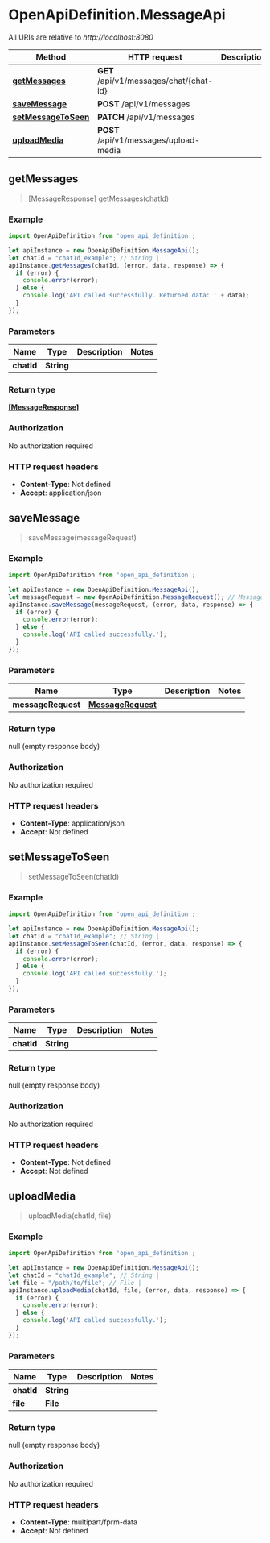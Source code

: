 # OpenApiDefinition.MessageApi

All URIs are relative to *http://localhost:8080*

Method | HTTP request | Description
------------- | ------------- | -------------
[**getMessages**](MessageApi.md#getMessages) | **GET** /api/v1/messages/chat/{chat-id} | 
[**saveMessage**](MessageApi.md#saveMessage) | **POST** /api/v1/messages | 
[**setMessageToSeen**](MessageApi.md#setMessageToSeen) | **PATCH** /api/v1/messages | 
[**uploadMedia**](MessageApi.md#uploadMedia) | **POST** /api/v1/messages/upload-media | 



## getMessages

> [MessageResponse] getMessages(chatId)



### Example

```javascript
import OpenApiDefinition from 'open_api_definition';

let apiInstance = new OpenApiDefinition.MessageApi();
let chatId = "chatId_example"; // String | 
apiInstance.getMessages(chatId, (error, data, response) => {
  if (error) {
    console.error(error);
  } else {
    console.log('API called successfully. Returned data: ' + data);
  }
});
```

### Parameters


Name | Type | Description  | Notes
------------- | ------------- | ------------- | -------------
 **chatId** | **String**|  | 

### Return type

[**[MessageResponse]**](MessageResponse.md)

### Authorization

No authorization required

### HTTP request headers

- **Content-Type**: Not defined
- **Accept**: application/json


## saveMessage

> saveMessage(messageRequest)



### Example

```javascript
import OpenApiDefinition from 'open_api_definition';

let apiInstance = new OpenApiDefinition.MessageApi();
let messageRequest = new OpenApiDefinition.MessageRequest(); // MessageRequest | 
apiInstance.saveMessage(messageRequest, (error, data, response) => {
  if (error) {
    console.error(error);
  } else {
    console.log('API called successfully.');
  }
});
```

### Parameters


Name | Type | Description  | Notes
------------- | ------------- | ------------- | -------------
 **messageRequest** | [**MessageRequest**](MessageRequest.md)|  | 

### Return type

null (empty response body)

### Authorization

No authorization required

### HTTP request headers

- **Content-Type**: application/json
- **Accept**: Not defined


## setMessageToSeen

> setMessageToSeen(chatId)



### Example

```javascript
import OpenApiDefinition from 'open_api_definition';

let apiInstance = new OpenApiDefinition.MessageApi();
let chatId = "chatId_example"; // String | 
apiInstance.setMessageToSeen(chatId, (error, data, response) => {
  if (error) {
    console.error(error);
  } else {
    console.log('API called successfully.');
  }
});
```

### Parameters


Name | Type | Description  | Notes
------------- | ------------- | ------------- | -------------
 **chatId** | **String**|  | 

### Return type

null (empty response body)

### Authorization

No authorization required

### HTTP request headers

- **Content-Type**: Not defined
- **Accept**: Not defined


## uploadMedia

> uploadMedia(chatId, file)



### Example

```javascript
import OpenApiDefinition from 'open_api_definition';

let apiInstance = new OpenApiDefinition.MessageApi();
let chatId = "chatId_example"; // String | 
let file = "/path/to/file"; // File | 
apiInstance.uploadMedia(chatId, file, (error, data, response) => {
  if (error) {
    console.error(error);
  } else {
    console.log('API called successfully.');
  }
});
```

### Parameters


Name | Type | Description  | Notes
------------- | ------------- | ------------- | -------------
 **chatId** | **String**|  | 
 **file** | **File**|  | 

### Return type

null (empty response body)

### Authorization

No authorization required

### HTTP request headers

- **Content-Type**: multipart/fprm-data
- **Accept**: Not defined

